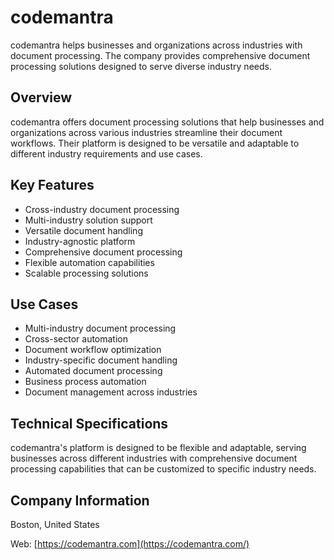 # codemantra

codemantra helps businesses and organizations across industries with document processing. The company provides comprehensive document processing solutions designed to serve diverse industry needs.

## Overview

codemantra offers document processing solutions that help businesses and organizations across various industries streamline their document workflows. Their platform is designed to be versatile and adaptable to different industry requirements and use cases.

## Key Features

- Cross-industry document processing
- Multi-industry solution support
- Versatile document handling
- Industry-agnostic platform
- Comprehensive document processing
- Flexible automation capabilities
- Scalable processing solutions

## Use Cases

- Multi-industry document processing
- Cross-sector automation
- Document workflow optimization
- Industry-specific document handling
- Automated document processing
- Business process automation
- Document management across industries

## Technical Specifications

codemantra's platform is designed to be flexible and adaptable, serving businesses across different industries with comprehensive document processing capabilities that can be customized to specific industry needs.

## Company Information

Boston, United States

Web: [https://codemantra.com](https://codemantra.com/) 